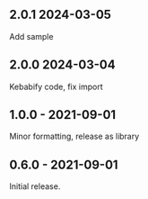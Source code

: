 ## 2.0.1 2024-03-05
Add sample

## 2.0.0 2024-03-04
Kebabify code, fix import

## 1.0.0 - 2021-09-01
Minor formatting, release as library

## 0.6.0 - 2021-09-01
Initial release.
